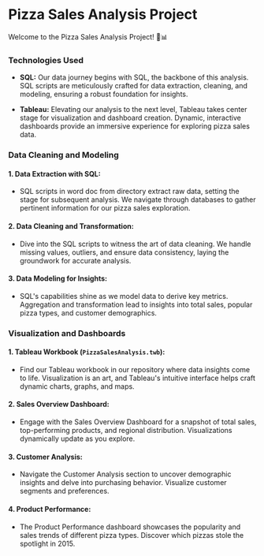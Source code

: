 

# Pizza Sales Analysis Project

Welcome to the Pizza Sales Analysis Project! 🍕📊

### Technologies Used

- **SQL:** Our data journey begins with SQL, the backbone of this analysis. SQL scripts are meticulously crafted for data extraction, cleaning, and modeling, ensuring a robust foundation for insights.

- **Tableau:** Elevating our analysis to the next level, Tableau takes center stage for visualization and dashboard creation. Dynamic, interactive dashboards provide an immersive experience for exploring pizza sales data.

### Data Cleaning and Modeling

#### 1. **Data Extraction with SQL:**
   - SQL scripts in word doc from directory extract raw data, setting the stage for subsequent analysis. We navigate through databases to gather pertinent information for our pizza sales exploration.

#### 2. **Data Cleaning and Transformation:**
   - Dive into the SQL scripts to witness the art of data cleaning. We handle missing values, outliers, and ensure data consistency, laying the groundwork for accurate analysis.

#### 3. **Data Modeling for Insights:**
   - SQL's capabilities shine as we model data to derive key metrics. Aggregation and transformation lead to insights into total sales, popular pizza types, and customer demographics.

### Visualization and Dashboards

#### 1. **Tableau Workbook (`PizzaSalesAnalysis.twb`):**
   - Find our Tableau workbook in our repository where data insights come to life. Visualization is an art, and Tableau's intuitive interface helps craft dynamic charts, graphs, and maps.

#### 2. **Sales Overview Dashboard:**
   - Engage with the Sales Overview Dashboard for a snapshot of total sales, top-performing products, and regional distribution. Visualizations dynamically update as you explore.

#### 3. **Customer Analysis:**
   - Navigate the Customer Analysis section to uncover demographic insights and delve into purchasing behavior. Visualize customer segments and preferences.

#### 4. **Product Performance:**
   - The Product Performance dashboard showcases the popularity and sales trends of different pizza types. Discover which pizzas stole the spotlight in 2015.
